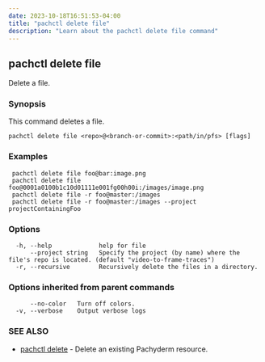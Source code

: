 ```yaml
---
date: 2023-10-18T16:51:53-04:00
title: "pachctl delete file"
description: "Learn about the pachctl delete file command"
---
```


## pachctl delete file

Delete a file.

### Synopsis

This command deletes a file.

```
pachctl delete file <repo>@<branch-or-commit>:<path/in/pfs> [flags]
```

### Examples

```
 pachctl delete file foo@bar:image.png 
 pachctl delete file foo@0001a0100b1c10d01111e001fg00h00i:/images/image.png 
 pachctl delete file -r foo@master:/images 
 pachctl delete file -r foo@master:/images --project projectContainingFoo 

```

### Options

```
  -h, --help             help for file
      --project string   Specify the project (by name) where the file's repo is located. (default "video-to-frame-traces")
  -r, --recursive        Recursively delete the files in a directory.
```

### Options inherited from parent commands

```
      --no-color   Turn off colors.
  -v, --verbose    Output verbose logs
```

### SEE ALSO

* [pachctl delete](../pachctl_delete)	 - Delete an existing Pachyderm resource.

